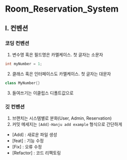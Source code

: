 # Room_Reservation_System

## Ⅰ. 컨벤션

### 코딩 컨벤션

1. 변수명 혹은 필드명은 카멜케이스. 첫 글자는 소문자

```java
int myNumber = 1;
```

2. 클래스 혹은 인터페이스도 카멜케이스. 첫 글자는 대문자

```java
class MyNumber{}
```

3. 들여쓰기는 이클립스 디폴트값으로

### 깃 컨벤션

1. 브랜치는 시스템별로 분화(User, Admin, Reservation)
2. 커밋 메세지는 `[Add]-Hanju add example` 형식으로 간단하게
  - [Add] : 새로운 파일 생성
  - [feat] : 기능 수정
  - [Fix] : 오류 수정
  - [Refactor] : 코드 리팩토링
